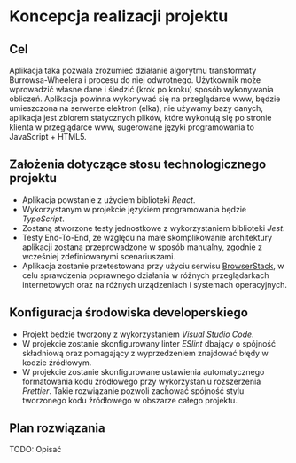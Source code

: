 # Koncepcja realizacji projektu

## Cel

Aplikacja taka pozwala zrozumieć działanie algorytmu transformaty Burrowsa-Wheelera i procesu do niej odwrotnego. Użytkownik może wprowadzić własne dane i śledzić (krok po kroku) sposób wykonywania obliczeń. Aplikacja powinna wykonywać się na przeglądarce www, będzie umieszczona na serwerze elektron (elka), nie używamy bazy danych, aplikacja jest zbiorem statycznych plików, które wykonują się po stronie klienta w przeglądarce www, sugerowane języki programowania to JavaScript + HTML5.

## Założenia dotyczące stosu technologicznego projektu

- Aplikacja powstanie z użyciem biblioteki _React_.
- Wykorzystanym w projekcie językiem programowania będzie _TypeScript_.
- Zostaną stworzone testy jednostkowe z wykorzystaniem biblioteki _Jest_.
- Testy End-To-End, ze względu na małe skomplikowanie architektury aplikacji zostaną przeprowadzone w sposób manualny, zgodnie z wcześniej zdefiniowanymi scenariuszami.
- Aplikacja zostanie przetestowana przy użyciu serwisu [BrowserStack](https://www.browserstack.com/), w celu sprawdzenia poprawnego działania w różnych przeglądarkach internetowych oraz na różnych urządzeniach i systemach operacyjnych.

## Konfiguracja środowiska developerskiego

- Projekt będzie tworzony z wykorzystaniem _Visual Studio Code_.
- W projekcie zostanie skonfigurowany linter _ESlint_ dbający o spójność składniową oraz pomagający z wyprzedzeniem znajdować błędy w kodzie źródłowym.
- W projekcie zostanie skonfigurowane ustawienia automatycznego formatowania kodu źródłowego przy wykorzystaniu rozszerzenia _Prettier_. Takie rozwiązanie pozwoli zachować spójność stylu tworzonego kodu źródłowego w obszarze całego projektu.

## Plan rozwiązania

TODO: Opisać
